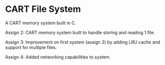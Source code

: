 # CART File System
A CART memory system built in C.

Assign 2:
CART memory system built to handle storing and reading 1 file.

Assign 3:
Improvement on first system (assign 2) by adding LRU cache and support for multiple files.

Assign 4:
Added networking capabilities to system.

